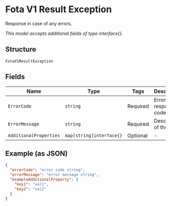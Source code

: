 
# Fota V1 Result Exception

Response in case of any errors.

*This model accepts additional fields of type interface{}.*

## Structure

`FotaV1ResultException`

## Fields

| Name | Type | Tags | Description |
|  --- | --- | --- | --- |
| `ErrorCode` | `string` | Required | Error response code. |
| `ErrorMessage` | `string` | Required | Description of the error. |
| `AdditionalProperties` | `map[string]interface{}` | Optional | - |

## Example (as JSON)

```json
{
  "errorCode": "error code string",
  "errorMessage": "error message string",
  "exampleAdditionalProperty": {
    "key1": "val1",
    "key2": "val2"
  }
}
```

